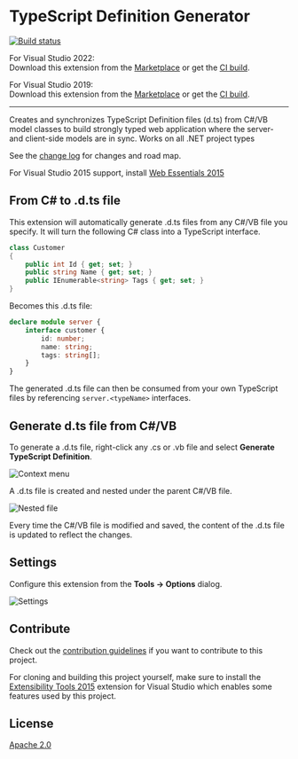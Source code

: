 # TypeScript Definition Generator

[![Build status](https://ci.appveyor.com/api/projects/status/l61k3vbx5jsf6o0i?svg=true)](https://ci.appveyor.com/project/madskristensen/typescriptdefinitiongenerator)

For Visual Studio 2022:  
Download this extension from the [Marketplace](https://marketplace.visualstudio.com/items?itemName=MadsKristensen.TSDefGenerator2022)
or get the [CI build](https://www.vsixgallery.com/extension/cad7b20b-4b83-4ca6-bf24-ca36a494241d).

For Visual Studio 2019:  
Download this extension from the [Marketplace](https://marketplace.visualstudio.com/vsgallery/7ef40759-8802-4b48-b4d6-3c250fb4916e)
or get the [CI build](http://vsixgallery.com/extension/cad7b20b-4b83-4ca6-bf24-ca36a494241c/).

---------------------------------------

Creates and synchronizes TypeScript Definition files (d.ts) from C#/VB model classes to build strongly typed web application where the server- and client-side models are in sync. Works on all .NET project types

See the [change log](CHANGELOG.md) for changes and road map.

For Visual Studio 2015 support, install [Web Essentials 2015](https://marketplace.visualstudio.com/items?itemName=MadsKristensen.WebEssentials20153)

## From C# to .d.ts file
This extension will automatically generate .d.ts files from any C#/VB file you specify. It will turn the following C# class into a TypeScript interface.

```csharp
class Customer
{
    public int Id { get; set; }
    public string Name { get; set; }
    public IEnumerable<string> Tags { get; set; }
}
```

Becomes this .d.ts file:

```typescript
declare module server {
	interface customer {
		id: number;
		name: string;
		tags: string[];
	}
}
```

The generated .d.ts file can then be consumed from your own TypeScript files by referencing `server.<typeName>` interfaces.

## Generate d.ts file from C#/VB
To generate a .d.ts file, right-click any .cs or .vb file and select **Generate TypeScript Definition**.

![Context menu](art/context-menu.png)

A .d.ts file is created and nested under the parent C#/VB file.

![Nested file](art/nested-file.png)

Every time the C#/VB file is modified and saved, the content of the .d.ts file is updated to reflect the changes.

## Settings
Configure this extension from the **Tools -> Options** dialog.

![Settings](art/settings.png)

## Contribute
Check out the [contribution guidelines](.github/CONTRIBUTING.md)
if you want to contribute to this project.

For cloning and building this project yourself, make sure
to install the
[Extensibility Tools 2015](https://visualstudiogallery.msdn.microsoft.com/ab39a092-1343-46e2-b0f1-6a3f91155aa6)
extension for Visual Studio which enables some features
used by this project.

## License
[Apache 2.0](LICENSE)
